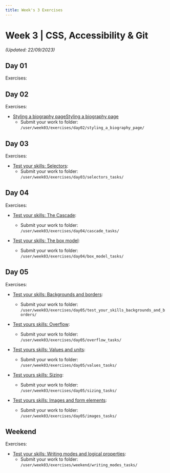 ```yaml
---
title: Week's 3 Exercises
---
```


# Week 3 | CSS, Accessibility & Git

_(Updated: 22/09/2023)_

## Day 01

  Exercises:

## Day 02

  Exercises:

  - [Styling a biography pageStyling a biography page](../../../curriculum/week03/exercises/styling_a_biography_page/README.md)
    - Submit your work to folder: `/user/week03/exercises/day02/styling_a_biography_page/`

## Day 03

  Exercises:

  - [Test your skills: Selectors](../../../curriculum/week03/exercises/selectors_tasks/README.md):
    - Submit your work to folder:  `/user/week03/exercises/day03/selectors_tasks/`

## Day 04

  Exercises:

  - [Test your skills: The Cascade](../../../curriculum/week03/exercises/cascade_tasks/README.md):
    - Submit your work to folder:  `/user/week03/exercises/day04/cascade_tasks/`

  - [Test your skills: The box model](../../../curriculum/week03/exercises/box_model_tasks/README.md):
    - Submit your work to folder:  `/user/week03/exercises/day04/box_model_tasks/`

## Day 05

  Exercises:

  - [Test your skills: Backgrounds and borders](../../../curriculum/week03/exercises/test_your_skills_backgrounds_and_borders/README.md):
    - Submit your work to folder:  `/user/week03/exercises/day05/test_your_skills_backgrounds_and_borders/`

  - [Test yours skills: Overflow](../../../curriculum/week03/exercises/overflow_tasks/README.md):
    - Submit your work to folder:  `/user/week03/exercises/day05/overflow_tasks/`

  - [Test yours skills: Values and units](../../../curriculum/week03/exercises/values_tasks/README.md):
    - Submit your work to folder:  `/user/week03/exercises/day05/values_tasks/`

  - [Test yours skills: Sizing](../../../curriculum/week03/exercises/sizing_tasks/README.md):
    - Submit your work to folder:  `/user/week03/exercises/day05/sizing_tasks/`

  - [Test yours skills: Images and form elements](../../../curriculum/week03/exercises/images_tasks/README.md):
    - Submit your work to folder:  `/user/week03/exercises/day05/images_tasks/`

  ## Weekend

  Exercises:

  - [Test your skills: Writing modes and logical properties](../../../curriculum/week03/exercises/writing_modes_tasks/README.md):
    - Submit your work to folder:  `/user/week03/exercises/weekend/writing_modes_tasks/`